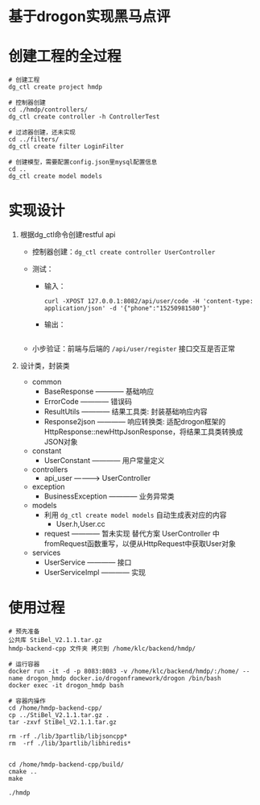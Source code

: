 # 基于drogon实现黑马点评

# 创建工程的全过程

```
# 创建工程
dg_ctl create project hmdp

# 控制器创建
cd ./hmdp/controllers/
dg_ctl create controller -h ControllerTest

# 过滤器创建，还未实现
cd ../filters/
dg_ctl create filter LoginFilter

# 创建模型，需要配置config.json里mysql配置信息
cd ..
dg_ctl create model models
```

# 实现设计

1. 根据dg_ctl命令创建restful api

   * 控制器创建：`dg_ctl create controller UserController`

   * 测试：

     * 输入：

       ```
       curl -XPOST 127.0.0.1:8082/api/user/code -H 'content-type:  application/json' -d '{"phone":"15250981580"}'
       ```

     * 输出：

       ```
       ```

   * 小步验证：前端与后端的 `/api/user/register`  接口交互是否正常

2. 设计类，封装类

   * common
     * BaseResponse ———— 基础响应
     * ErrorCode ———— 错误码
     * ResultUtils ———— 结果工具类: 封装基础响应内容
     * Response2json ———— 响应转换类: 适配drogon框架的HttpResponse::newHttpJsonResponse，将结果工具类转换成JSON对象
   * constant
     * UserConstant ———— 用户常量定义
   * controllers
     * api_user ————> UserController
   * exception
     * BusinessException ———— 业务异常类
   * models
     * 利用 `dg_ctl create model models` 自动生成表对应的内容
       * User.h,User.cc 
     * request ———— 暂未实现 替代方案  UserController 中 fromRequest函数重写，以便从HttpRequest中获取User对象
   * services
     * UserService ———— 接口
     * UserServiceImpl ———— 实现

# 使用过程

```
# 预先准备
公共库 StiBel_V2.1.1.tar.gz
hmdp-backend-cpp 文件夹 拷贝到 /home/klc/backend/hmdp/

# 运行容器
docker run -it -d -p 8083:8083 -v /home/klc/backend/hmdp/:/home/ --name drogon_hmdp docker.io/drogonframework/drogon /bin/bash
docker exec -it drogon_hmdp bash

# 容器内操作
cd /home/hmdp-backend-cpp/
cp ../StiBel_V2.1.1.tar.gz .
tar -zxvf StiBel_V2.1.1.tar.gz

rm -rf ./lib/3partlib/libjsoncpp*
rm  -rf ./lib/3partlib/libhiredis*


cd /home/hmdp-backend-cpp/build/
cmake ..
make

./hmdp
```
